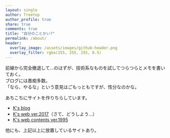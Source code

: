 ```yaml
---
layout: single
author: Treetop
author_profile: true
share: true
comments: true
title: "自分のことかい?"
permalink: /about/
header:
  overlay_image: /assets/images/github-header.png
  overlay_filter: rgba(255, 255, 255, 0.5)
---
```

前線から完全撤退して…のはずが、技術系なものを試してつらつらとメモを書いておく。  
ブログには愚痴多数。  
「なら、やるな」という意見はごもっともですが、性分なのかな。

あちこちにサイトを作りちらしています。

- [K's blog](https://blog.treetop.to)
- [K's web ver.2017](https://2017.treetop.to/)（さて、どうしよう…）
- [K's web contents ver.1995](http://treetop.webcrow.jp)

他にも、上記以上に放置しているサイトあり。
